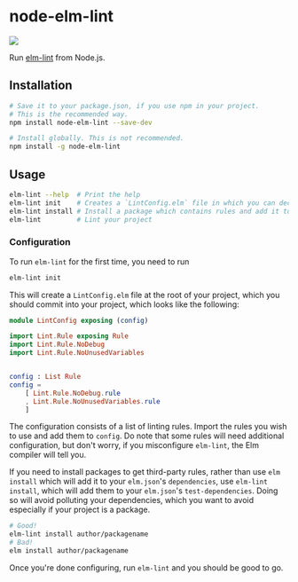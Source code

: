 # node-elm-lint

![](https://travis-ci.com/jfmengels/node-elm-lint.svg?branch=master)

Run [elm-lint] from Node.js.

## Installation

```bash
# Save it to your package.json, if you use npm in your project.
# This is the recommended way.
npm install node-elm-lint --save-dev

# Install globally. This is not recommended.
npm install -g node-elm-lint
```

## Usage

```bash
elm-lint --help  # Print the help
elm-lint init    # Creates a `LintConfig.elm` file in which you can declare how you want to configure elm-lint
elm-lint install # Install a package which contains rules and add it to your "test-dependencies"
elm-lint         # Lint your project
```

### Configuration

To run `elm-lint` for the first time, you need to run

```bash
elm-lint init
```

This will create a `LintConfig.elm` file at the root of your project, which you should commit into your project, which looks like the following:

```elm
module LintConfig exposing (config)

import Lint.Rule exposing Rule
import Lint.Rule.NoDebug
import Lint.Rule.NoUnusedVariables


config : List Rule
config =
    [ Lint.Rule.NoDebug.rule
    , Lint.Rule.NoUnusedVariables.rule
    ]
```

The configuration consists of a list of linting rules. Import the rules you wish to use and add them to `config`.
Do note that some rules will need additional configuration, but don't worry, if you misconfigure `elm-lint`, the Elm compiler will tell you.

If you need to install packages to get third-party rules, rather than use `elm install` which will add it to your `elm.json`'s `dependencies`, use `elm-lint install`, which will add them to your `elm.json`'s `test-dependencies`. Doing so will avoid polluting your dependencies, which you want to avoid especially if your project is a package.

```bash
# Good!
elm-lint install author/packagename
# Bad!
elm install author/packagename
```

Once you're done configuring, run `elm-lint` and you should be good to go.

[elm-lint]: https://github.com/jfmengels/elm-lint
